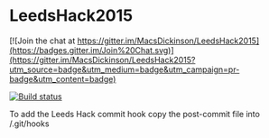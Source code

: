 # LeedsHack2015

[![Join the chat at https://gitter.im/MacsDickinson/LeedsHack2015](https://badges.gitter.im/Join%20Chat.svg)](https://gitter.im/MacsDickinson/LeedsHack2015?utm_source=badge&utm_medium=badge&utm_campaign=pr-badge&utm_content=badge)

[![Build status](https://ci.appveyor.com/api/projects/status/qvjgkhiv6gwjg4ep?svg=true)](https://ci.appveyor.com/project/MacsDickinson/leedshack2015)

To add the Leeds Hack commit hook copy the post-commit file into /.git/hooks